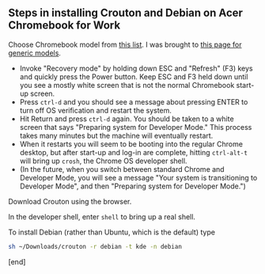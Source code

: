 ## Steps in installing Crouton and Debian on Acer Chromebook for Work

Choose Chromebook model from [this list](http://www.chromium.org/chromium-os/developer-information-for-chrome-os-devices). I was brought to [this page for generic models](http://www.chromium.org/a/chromium.org/dev/chromium-os/developer-information-for-chrome-os-devices/generic).

 * Invoke "Recovery mode" by holding down ESC and "Refresh" (F3) keys and quickly press the Power button. Keep ESC and F3 held down until you see a mostly white screen that is not the normal Chromebook start-up screen.
 * Press `ctrl-d` and you should see a message about pressing ENTER to turn off OS verification and restart the system.
 * Hit Return and press `ctrl-d` again. You should be taken to a white screen that says "Preparing system for Developer Mode." This process takes many minutes but the machine will eventually restart.
 * When it restarts you will seem to be booting into the regular Chrome desktop, but after start-up and log-in are complete, hitting `ctrl-alt-t` will bring up `crosh`, the Chrome OS developer shell.
 * (In the future, when you switch between standard Chrome and Developer Mode, you will see a message "Your system is transitioning to Developer Mode", and then "Preparing system for Developer Mode.")

Download Crouton using the browser.

In the developer shell, enter `shell` to bring up a real shell.

To install Debian (rather than Ubuntu, which is the default) type

```bash
sh ~/Downloads/crouton -r debian -t kde -n debian
```

[end]